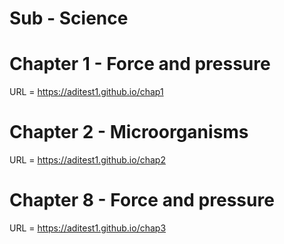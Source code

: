 # Sub - Science

# Chapter 1 - Force and pressure
URL = https://aditest1.github.io/chap1

# Chapter 2 - Microorganisms
URL = https://aditest1.github.io/chap2

# Chapter 8 - Force and pressure
URL = https://aditest1.github.io/chap3
